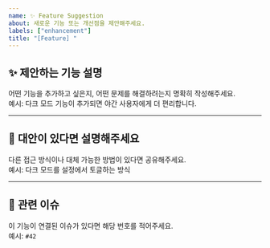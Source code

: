 ```yaml
---
name: ✨ Feature Suggestion
about: 새로운 기능 또는 개선점을 제안해주세요.
labels: ["enhancement"]
title: "[Feature] "
---
```


## ✨ 제안하는 기능 설명

어떤 기능을 추가하고 싶은지, 어떤 문제를 해결하려는지 명확히 작성해주세요.  
예시: 다크 모드 기능이 추가되면 야간 사용자에게 더 편리합니다.

---

## 🔁 대안이 있다면 설명해주세요

다른 접근 방식이나 대체 가능한 방법이 있다면 공유해주세요.  
예시: 다크 모드를 설정에서 토글하는 방식

---

## 🔗 관련 이슈

이 기능이 연결된 이슈가 있다면 해당 번호를 적어주세요.  
예시: `#42`